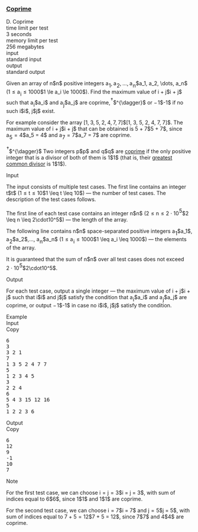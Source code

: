<h3><a href="https://codeforces.com/contest/1742/problem/D" target="_blank" rel="noopener noreferrer">Coprime</a></h3>

<div class="header"><div class="title">D. Coprime</div><div class="time-limit"><div class="property-title">time limit per test</div>3 seconds</div><div class="memory-limit"><div class="property-title">memory limit per test</div>256 megabytes</div><div class="input-file input-standard"><div class="property-title">input</div>standard input</div><div class="output-file output-standard"><div class="property-title">output</div>standard output</div></div><div><p>Given an array of <span class="MathJax_Preview" style="color: inherit;"><span class="MJXp-math" id="MJXp-Span-1"><span class="MJXp-mi MJXp-italic" id="MJXp-Span-2">n</span></span></span>$n$ positive integers <span class="MathJax_Preview" style="color: inherit;"><span class="MJXp-math" id="MJXp-Span-3"><span class="MJXp-msubsup" id="MJXp-Span-4"><span class="MJXp-mi MJXp-italic" id="MJXp-Span-5" style="margin-right: 0.05em;">a</span><span class="MJXp-mn MJXp-script" id="MJXp-Span-6" style="vertical-align: -0.4em;">1</span></span><span class="MJXp-mo" id="MJXp-Span-7" style="margin-left: 0em; margin-right: 0.222em;">,</span><span class="MJXp-msubsup" id="MJXp-Span-8"><span class="MJXp-mi MJXp-italic" id="MJXp-Span-9" style="margin-right: 0.05em;">a</span><span class="MJXp-mn MJXp-script" id="MJXp-Span-10" style="vertical-align: -0.4em;">2</span></span><span class="MJXp-mo" id="MJXp-Span-11" style="margin-left: 0em; margin-right: 0.222em;">,</span><span class="MJXp-mo" id="MJXp-Span-12" style="margin-left: 0em; margin-right: 0em;">…</span><span class="MJXp-mo" id="MJXp-Span-13" style="margin-left: 0em; margin-right: 0.222em;">,</span><span class="MJXp-msubsup" id="MJXp-Span-14"><span class="MJXp-mi MJXp-italic" id="MJXp-Span-15" style="margin-right: 0.05em;">a</span><span class="MJXp-mi MJXp-italic MJXp-script" id="MJXp-Span-16" style="vertical-align: -0.4em;">n</span></span></span></span>$a_1, a_2, \dots, a_n$ (<span class="MathJax_Preview" style="color: inherit;"><span class="MJXp-math" id="MJXp-Span-17"><span class="MJXp-mn" id="MJXp-Span-18">1</span><span class="MJXp-mo" id="MJXp-Span-19" style="margin-left: 0.333em; margin-right: 0.333em;">≤</span><span class="MJXp-msubsup" id="MJXp-Span-20"><span class="MJXp-mi MJXp-italic" id="MJXp-Span-21" style="margin-right: 0.05em;">a</span><span class="MJXp-mi MJXp-italic MJXp-script" id="MJXp-Span-22" style="vertical-align: -0.4em;">i</span></span><span class="MJXp-mo" id="MJXp-Span-23" style="margin-left: 0.333em; margin-right: 0.333em;">≤</span><span class="MJXp-mn" id="MJXp-Span-24">1000</span></span></span>$1 \le a_i \le 1000$). Find the maximum value of <span class="MathJax_Preview" style="color: inherit;"><span class="MJXp-math" id="MJXp-Span-25"><span class="MJXp-mi MJXp-italic" id="MJXp-Span-26">i</span><span class="MJXp-mo" id="MJXp-Span-27" style="margin-left: 0.267em; margin-right: 0.267em;">+</span><span class="MJXp-mi MJXp-italic" id="MJXp-Span-28">j</span></span></span>$i + j$ such that <span class="MathJax_Preview" style="color: inherit;"><span class="MJXp-math" id="MJXp-Span-29"><span class="MJXp-msubsup" id="MJXp-Span-30"><span class="MJXp-mi MJXp-italic" id="MJXp-Span-31" style="margin-right: 0.05em;">a</span><span class="MJXp-mi MJXp-italic MJXp-script" id="MJXp-Span-32" style="vertical-align: -0.4em;">i</span></span></span></span>$a_i$ and <span class="MathJax_Preview" style="color: inherit;"><span class="MJXp-math" id="MJXp-Span-33"><span class="MJXp-msubsup" id="MJXp-Span-34"><span class="MJXp-mi MJXp-italic" id="MJXp-Span-35" style="margin-right: 0.05em;">a</span><span class="MJXp-mi MJXp-italic MJXp-script" id="MJXp-Span-36" style="vertical-align: -0.4em;">j</span></span></span></span>$a_j$ are coprime,<span class="MathJax_Preview" style="color: inherit;"><span class="MJXp-math" id="MJXp-Span-37"><span class="MJXp-msubsup" id="MJXp-Span-38"><span class="MJXp-mi" id="MJXp-Span-39" style="margin-right: 0.05em;"></span><span class="MJXp-mrow MJXp-script" id="MJXp-Span-40" style="vertical-align: 0.5em;"><span class="MJXp-mo" id="MJXp-Span-41">†</span></span></span></span></span>$^{\dagger}$ or <span class="MathJax_Preview" style="color: inherit;"><span class="MJXp-math" id="MJXp-Span-42"><span class="MJXp-mo" id="MJXp-Span-43" style="margin-left: 0em; margin-right: 0.111em;">−</span><span class="MJXp-mn" id="MJXp-Span-44">1</span></span></span>$-1$ if no such <span class="MathJax_Preview" style="color: inherit;"><span class="MJXp-math" id="MJXp-Span-45"><span class="MJXp-mi MJXp-italic" id="MJXp-Span-46">i</span></span></span>$i$, <span class="MathJax_Preview" style="color: inherit;"><span class="MJXp-math" id="MJXp-Span-47"><span class="MJXp-mi MJXp-italic" id="MJXp-Span-48">j</span></span></span>$j$ exist.</p><p>For example consider the array <span class="MathJax_Preview" style="color: inherit;"><span class="MJXp-math" id="MJXp-Span-49"><span class="MJXp-mo" id="MJXp-Span-50" style="margin-left: 0em; margin-right: 0em;">[</span><span class="MJXp-mn" id="MJXp-Span-51">1</span><span class="MJXp-mo" id="MJXp-Span-52" style="margin-left: 0em; margin-right: 0.222em;">,</span><span class="MJXp-mn" id="MJXp-Span-53">3</span><span class="MJXp-mo" id="MJXp-Span-54" style="margin-left: 0em; margin-right: 0.222em;">,</span><span class="MJXp-mn" id="MJXp-Span-55">5</span><span class="MJXp-mo" id="MJXp-Span-56" style="margin-left: 0em; margin-right: 0.222em;">,</span><span class="MJXp-mn" id="MJXp-Span-57">2</span><span class="MJXp-mo" id="MJXp-Span-58" style="margin-left: 0em; margin-right: 0.222em;">,</span><span class="MJXp-mn" id="MJXp-Span-59">4</span><span class="MJXp-mo" id="MJXp-Span-60" style="margin-left: 0em; margin-right: 0.222em;">,</span><span class="MJXp-mn" id="MJXp-Span-61">7</span><span class="MJXp-mo" id="MJXp-Span-62" style="margin-left: 0em; margin-right: 0.222em;">,</span><span class="MJXp-mn" id="MJXp-Span-63">7</span><span class="MJXp-mo" id="MJXp-Span-64" style="margin-left: 0em; margin-right: 0em;">]</span></span></span>$[1, 3, 5, 2, 4, 7, 7]$. The maximum value of <span class="MathJax_Preview" style="color: inherit;"><span class="MJXp-math" id="MJXp-Span-65"><span class="MJXp-mi MJXp-italic" id="MJXp-Span-66">i</span><span class="MJXp-mo" id="MJXp-Span-67" style="margin-left: 0.267em; margin-right: 0.267em;">+</span><span class="MJXp-mi MJXp-italic" id="MJXp-Span-68">j</span></span></span>$i + j$ that can be obtained is <span class="MathJax_Preview" style="color: inherit;"><span class="MJXp-math" id="MJXp-Span-69"><span class="MJXp-mn" id="MJXp-Span-70">5</span><span class="MJXp-mo" id="MJXp-Span-71" style="margin-left: 0.267em; margin-right: 0.267em;">+</span><span class="MJXp-mn" id="MJXp-Span-72">7</span></span></span>$5 + 7$, since <span class="MathJax_Preview" style="color: inherit;"><span class="MJXp-math" id="MJXp-Span-73"><span class="MJXp-msubsup" id="MJXp-Span-74"><span class="MJXp-mi MJXp-italic" id="MJXp-Span-75" style="margin-right: 0.05em;">a</span><span class="MJXp-mn MJXp-script" id="MJXp-Span-76" style="vertical-align: -0.4em;">5</span></span><span class="MJXp-mo" id="MJXp-Span-77" style="margin-left: 0.333em; margin-right: 0.333em;">=</span><span class="MJXp-mn" id="MJXp-Span-78">4</span></span></span>$a_5 = 4$ and <span class="MathJax_Preview" style="color: inherit;"><span class="MJXp-math" id="MJXp-Span-79"><span class="MJXp-msubsup" id="MJXp-Span-80"><span class="MJXp-mi MJXp-italic" id="MJXp-Span-81" style="margin-right: 0.05em;">a</span><span class="MJXp-mn MJXp-script" id="MJXp-Span-82" style="vertical-align: -0.4em;">7</span></span><span class="MJXp-mo" id="MJXp-Span-83" style="margin-left: 0.333em; margin-right: 0.333em;">=</span><span class="MJXp-mn" id="MJXp-Span-84">7</span></span></span>$a_7 = 7$ are coprime.</p><p><span class="MathJax_Preview" style="color: inherit;"><span class="MJXp-math" id="MJXp-Span-85"><span class="MJXp-msubsup" id="MJXp-Span-86"><span class="MJXp-mi" id="MJXp-Span-87" style="margin-right: 0.05em;"></span><span class="MJXp-mrow MJXp-script" id="MJXp-Span-88" style="vertical-align: 0.5em;"><span class="MJXp-mo" id="MJXp-Span-89">†</span></span></span></span></span>$^{\dagger}$ Two integers <span class="MathJax_Preview" style="color: inherit;"><span class="MJXp-math" id="MJXp-Span-90"><span class="MJXp-mi MJXp-italic" id="MJXp-Span-91">p</span></span></span>$p$ and <span class="MathJax_Preview" style="color: inherit;"><span class="MJXp-math" id="MJXp-Span-92"><span class="MJXp-mi MJXp-italic" id="MJXp-Span-93">q</span></span></span>$q$ are <a href="https://en.wikipedia.org/wiki/Coprime_integers">coprime</a> if the only positive integer that is a divisor of both of them is <span class="MathJax_Preview" style="color: inherit;"><span class="MJXp-math" id="MJXp-Span-94"><span class="MJXp-mn" id="MJXp-Span-95">1</span></span></span>$1$ (that is, their <a href="https://en.wikipedia.org/wiki/Greatest_common_divisor">greatest common divisor</a> is <span class="MathJax_Preview" style="color: inherit;"><span class="MJXp-math" id="MJXp-Span-96"><span class="MJXp-mn" id="MJXp-Span-97">1</span></span></span>$1$).</p></div><div class="input-specification"><div class="section-title">Input</div><p>The input consists of multiple test cases. The first line contains an integer <span class="MathJax_Preview" style="color: inherit;"><span class="MJXp-math" id="MJXp-Span-98"><span class="MJXp-mi MJXp-italic" id="MJXp-Span-99">t</span></span></span>$t$ (<span class="MathJax_Preview" style="color: inherit;"><span class="MJXp-math" id="MJXp-Span-100"><span class="MJXp-mn" id="MJXp-Span-101">1</span><span class="MJXp-mo" id="MJXp-Span-102" style="margin-left: 0.333em; margin-right: 0.333em;">≤</span><span class="MJXp-mi MJXp-italic" id="MJXp-Span-103">t</span><span class="MJXp-mo" id="MJXp-Span-104" style="margin-left: 0.333em; margin-right: 0.333em;">≤</span><span class="MJXp-mn" id="MJXp-Span-105">10</span></span></span>$1 \leq t \leq 10$) — the number of test cases. The description of the test cases follows.</p><p>The first line of each test case contains an integer <span class="MathJax_Preview" style="color: inherit;"><span class="MJXp-math" id="MJXp-Span-106"><span class="MJXp-mi MJXp-italic" id="MJXp-Span-107">n</span></span></span>$n$ (<span class="MathJax_Preview" style="color: inherit;"><span class="MJXp-math" id="MJXp-Span-108"><span class="MJXp-mn" id="MJXp-Span-109">2</span><span class="MJXp-mo" id="MJXp-Span-110" style="margin-left: 0.333em; margin-right: 0.333em;">≤</span><span class="MJXp-mi MJXp-italic" id="MJXp-Span-111">n</span><span class="MJXp-mo" id="MJXp-Span-112" style="margin-left: 0.333em; margin-right: 0.333em;">≤</span><span class="MJXp-mn" id="MJXp-Span-113">2</span><span class="MJXp-mo" id="MJXp-Span-114" style="margin-left: 0.267em; margin-right: 0.267em;">⋅</span><span class="MJXp-msubsup" id="MJXp-Span-115"><span class="MJXp-mn" id="MJXp-Span-116" style="margin-right: 0.05em;">10</span><span class="MJXp-mn MJXp-script" id="MJXp-Span-117" style="vertical-align: 0.5em;">5</span></span></span></span>$2 \leq n \leq 2\cdot10^5$) — the length of the array.</p><p>The following line contains <span class="MathJax_Preview" style="color: inherit;"><span class="MJXp-math" id="MJXp-Span-118"><span class="MJXp-mi MJXp-italic" id="MJXp-Span-119">n</span></span></span>$n$ space-separated positive integers <span class="MathJax_Preview" style="color: inherit;"><span class="MJXp-math" id="MJXp-Span-120"><span class="MJXp-msubsup" id="MJXp-Span-121"><span class="MJXp-mi MJXp-italic" id="MJXp-Span-122" style="margin-right: 0.05em;">a</span><span class="MJXp-mn MJXp-script" id="MJXp-Span-123" style="vertical-align: -0.4em;">1</span></span></span></span>$a_1$, <span class="MathJax_Preview" style="color: inherit;"><span class="MJXp-math" id="MJXp-Span-124"><span class="MJXp-msubsup" id="MJXp-Span-125"><span class="MJXp-mi MJXp-italic" id="MJXp-Span-126" style="margin-right: 0.05em;">a</span><span class="MJXp-mn MJXp-script" id="MJXp-Span-127" style="vertical-align: -0.4em;">2</span></span></span></span>$a_2$,..., <span class="MathJax_Preview" style="color: inherit;"><span class="MJXp-math" id="MJXp-Span-128"><span class="MJXp-msubsup" id="MJXp-Span-129"><span class="MJXp-mi MJXp-italic" id="MJXp-Span-130" style="margin-right: 0.05em;">a</span><span class="MJXp-mi MJXp-italic MJXp-script" id="MJXp-Span-131" style="vertical-align: -0.4em;">n</span></span></span></span>$a_n$ (<span class="MathJax_Preview" style="color: inherit;"><span class="MJXp-math" id="MJXp-Span-132"><span class="MJXp-mn" id="MJXp-Span-133">1</span><span class="MJXp-mo" id="MJXp-Span-134" style="margin-left: 0.333em; margin-right: 0.333em;">≤</span><span class="MJXp-msubsup" id="MJXp-Span-135"><span class="MJXp-mi MJXp-italic" id="MJXp-Span-136" style="margin-right: 0.05em;">a</span><span class="MJXp-mi MJXp-italic MJXp-script" id="MJXp-Span-137" style="vertical-align: -0.4em;">i</span></span><span class="MJXp-mo" id="MJXp-Span-138" style="margin-left: 0.333em; margin-right: 0.333em;">≤</span><span class="MJXp-mn" id="MJXp-Span-139">1000</span></span></span>$1 \leq a_i \leq 1000$) — the elements of the array.</p><p>It is guaranteed that the sum of <span class="MathJax_Preview" style="color: inherit;"><span class="MJXp-math" id="MJXp-Span-140"><span class="MJXp-mi MJXp-italic" id="MJXp-Span-141">n</span></span></span>$n$ over all test cases does not exceed <span class="MathJax_Preview" style="color: inherit;"><span class="MJXp-math" id="MJXp-Span-142"><span class="MJXp-mn" id="MJXp-Span-143">2</span><span class="MJXp-mo" id="MJXp-Span-144" style="margin-left: 0.267em; margin-right: 0.267em;">⋅</span><span class="MJXp-msubsup" id="MJXp-Span-145"><span class="MJXp-mn" id="MJXp-Span-146" style="margin-right: 0.05em;">10</span><span class="MJXp-mn MJXp-script" id="MJXp-Span-147" style="vertical-align: 0.5em;">5</span></span></span></span>$2\cdot10^5$.</p></div><div class="output-specification"><div class="section-title">Output</div><p>For each test case, output a single integer  — the maximum value of <span class="MathJax_Preview" style="color: inherit;"><span class="MJXp-math" id="MJXp-Span-148"><span class="MJXp-mi MJXp-italic" id="MJXp-Span-149">i</span><span class="MJXp-mo" id="MJXp-Span-150" style="margin-left: 0.267em; margin-right: 0.267em;">+</span><span class="MJXp-mi MJXp-italic" id="MJXp-Span-151">j</span></span></span>$i + j$ such that <span class="MathJax_Preview" style="color: inherit;"><span class="MJXp-math" id="MJXp-Span-152"><span class="MJXp-mi MJXp-italic" id="MJXp-Span-153">i</span></span></span>$i$ and <span class="MathJax_Preview" style="color: inherit;"><span class="MJXp-math" id="MJXp-Span-154"><span class="MJXp-mi MJXp-italic" id="MJXp-Span-155">j</span></span></span>$j$ satisfy the condition that <span class="MathJax_Preview" style="color: inherit;"><span class="MJXp-math" id="MJXp-Span-156"><span class="MJXp-msubsup" id="MJXp-Span-157"><span class="MJXp-mi MJXp-italic" id="MJXp-Span-158" style="margin-right: 0.05em;">a</span><span class="MJXp-mi MJXp-italic MJXp-script" id="MJXp-Span-159" style="vertical-align: -0.4em;">i</span></span></span></span>$a_i$ and <span class="MathJax_Preview" style="color: inherit;"><span class="MJXp-math" id="MJXp-Span-160"><span class="MJXp-msubsup" id="MJXp-Span-161"><span class="MJXp-mi MJXp-italic" id="MJXp-Span-162" style="margin-right: 0.05em;">a</span><span class="MJXp-mi MJXp-italic MJXp-script" id="MJXp-Span-163" style="vertical-align: -0.4em;">j</span></span></span></span>$a_j$ are coprime, or output <span class="MathJax_Preview" style="color: inherit;"><span class="MJXp-math" id="MJXp-Span-164"><span class="MJXp-mo" id="MJXp-Span-165" style="margin-left: 0em; margin-right: 0.111em;">−</span><span class="MJXp-mn" id="MJXp-Span-166">1</span></span></span>$-1$ in case no <span class="MathJax_Preview" style="color: inherit;"><span class="MJXp-math" id="MJXp-Span-167"><span class="MJXp-mi MJXp-italic" id="MJXp-Span-168">i</span></span></span>$i$, <span class="MathJax_Preview" style="color: inherit;"><span class="MJXp-math" id="MJXp-Span-169"><span class="MJXp-mi MJXp-italic" id="MJXp-Span-170">j</span></span></span>$j$ satisfy the condition.</p></div><div class="sample-tests"><div class="section-title">Example</div><div class="sample-test"><div class="input"><div class="title">Input<div title="Copy" data-clipboard-target="#id009387336387844583" id="id0019730110941550705" class="input-output-copier">Copy</div></div><pre id="id009387336387844583"><div class="test-example-line test-example-line-even test-example-line-0">6</div><div class="test-example-line test-example-line-odd test-example-line-1">3</div><div class="test-example-line test-example-line-odd test-example-line-1">3 2 1</div><div class="test-example-line test-example-line-even test-example-line-2">7</div><div class="test-example-line test-example-line-even test-example-line-2">1 3 5 2 4 7 7</div><div class="test-example-line test-example-line-odd test-example-line-3">5</div><div class="test-example-line test-example-line-odd test-example-line-3">1 2 3 4 5</div><div class="test-example-line test-example-line-even test-example-line-4">3</div><div class="test-example-line test-example-line-even test-example-line-4">2 2 4</div><div class="test-example-line test-example-line-odd test-example-line-5">6</div><div class="test-example-line test-example-line-odd test-example-line-5">5 4 3 15 12 16</div><div class="test-example-line test-example-line-even test-example-line-6">5</div><div class="test-example-line test-example-line-even test-example-line-6">1 2 2 3 6</div></pre></div><div class="output"><div class="title">Output<div title="Copy" data-clipboard-target="#id006944909631725111" id="id00634472385581734" class="input-output-copier">Copy</div></div><pre id="id006944909631725111">6
12
9
-1
10
7
</pre></div></div></div><div class="note"><div class="section-title">Note</div><p>For the first test case, we can choose <span class="MathJax_Preview" style="color: inherit;"><span class="MJXp-math" id="MJXp-Span-171"><span class="MJXp-mi MJXp-italic" id="MJXp-Span-172">i</span><span class="MJXp-mo" id="MJXp-Span-173" style="margin-left: 0.333em; margin-right: 0.333em;">=</span><span class="MJXp-mi MJXp-italic" id="MJXp-Span-174">j</span><span class="MJXp-mo" id="MJXp-Span-175" style="margin-left: 0.333em; margin-right: 0.333em;">=</span><span class="MJXp-mn" id="MJXp-Span-176">3</span></span></span>$i = j = 3$, with sum of indices equal to <span class="MathJax_Preview" style="color: inherit;"><span class="MJXp-math" id="MJXp-Span-177"><span class="MJXp-mn" id="MJXp-Span-178">6</span></span></span>$6$, since <span class="MathJax_Preview" style="color: inherit;"><span class="MJXp-math" id="MJXp-Span-179"><span class="MJXp-mn" id="MJXp-Span-180">1</span></span></span>$1$ and <span class="MathJax_Preview" style="color: inherit;"><span class="MJXp-math" id="MJXp-Span-181"><span class="MJXp-mn" id="MJXp-Span-182">1</span></span></span>$1$ are coprime.</p><p>For the second test case, we can choose <span class="MathJax_Preview" style="color: inherit;"><span class="MJXp-math" id="MJXp-Span-183"><span class="MJXp-mi MJXp-italic" id="MJXp-Span-184">i</span><span class="MJXp-mo" id="MJXp-Span-185" style="margin-left: 0.333em; margin-right: 0.333em;">=</span><span class="MJXp-mn" id="MJXp-Span-186">7</span></span></span>$i = 7$ and <span class="MathJax_Preview" style="color: inherit;"><span class="MJXp-math" id="MJXp-Span-187"><span class="MJXp-mi MJXp-italic" id="MJXp-Span-188">j</span><span class="MJXp-mo" id="MJXp-Span-189" style="margin-left: 0.333em; margin-right: 0.333em;">=</span><span class="MJXp-mn" id="MJXp-Span-190">5</span></span></span>$j = 5$, with sum of indices equal to <span class="MathJax_Preview" style="color: inherit;"><span class="MJXp-math" id="MJXp-Span-191"><span class="MJXp-mn" id="MJXp-Span-192">7</span><span class="MJXp-mo" id="MJXp-Span-193" style="margin-left: 0.267em; margin-right: 0.267em;">+</span><span class="MJXp-mn" id="MJXp-Span-194">5</span><span class="MJXp-mo" id="MJXp-Span-195" style="margin-left: 0.333em; margin-right: 0.333em;">=</span><span class="MJXp-mn" id="MJXp-Span-196">12</span></span></span>$7 + 5 = 12$, since <span class="MathJax_Preview" style="color: inherit;"><span class="MJXp-math" id="MJXp-Span-197"><span class="MJXp-mn" id="MJXp-Span-198">7</span></span></span>$7$ and <span class="MathJax_Preview" style="color: inherit;"><span class="MJXp-math" id="MJXp-Span-199"><span class="MJXp-mn" id="MJXp-Span-200">4</span></span></span>$4$ are coprime.</p></div>